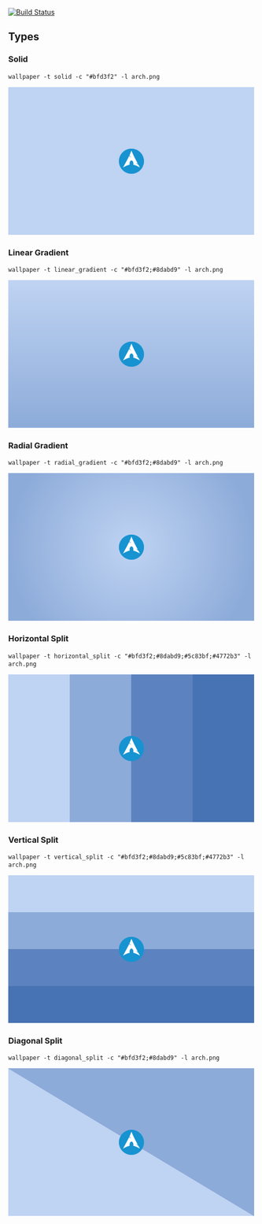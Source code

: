 [![Build Status](https://travis-ci.org/matthinc/WallpaperGenerator.svg?branch=master)](https://travis-ci.org/matthinc/WallpaperGenerator)

## Types

### Solid
    wallpaper -t solid -c "#bfd3f2" -l arch.png
![...](examples/solid.png)

### Linear Gradient
    wallpaper -t linear_gradient -c "#bfd3f2;#8dabd9" -l arch.png
![...](examples/linear.png)

### Radial Gradient
    wallpaper -t radial_gradient -c "#bfd3f2;#8dabd9" -l arch.png
![...](examples/radial.png)

### Horizontal Split
    wallpaper -t horizontal_split -c "#bfd3f2;#8dabd9;#5c83bf;#4772b3" -l arch.png
![...](examples/horizontal.png)

### Vertical Split
    wallpaper -t vertical_split -c "#bfd3f2;#8dabd9;#5c83bf;#4772b3" -l arch.png
![...](examples/vertical.png)

### Diagonal Split
    wallpaper -t diagonal_split -c "#bfd3f2;#8dabd9" -l arch.png
![...](examples/diagonal.png)
